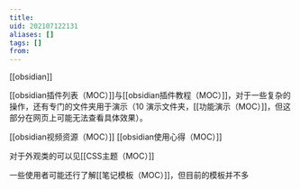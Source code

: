 ```yaml
---
title: 
uid: 202107122131
aliases: []
tags: []
from: 
---
```

[[obsidian]]


[[obsidian插件列表（MOC）]]与[[obsidian插件教程（MOC）]]，对于一些复杂的操作，还有专门的文件夹用于演示（10 演示文件夹，[[功能演示（MOC）]]，但这部分在网页上可能无法查看具体效果）。

[[obsidian视频资源（MOC）]]
[[obsidian使用心得（MOC）]]


对于外观类的可以见[[CSS主题（MOC）]]

一些使用者可能还行了解[[笔记模板（MOC）]]，但目前的模板并不多